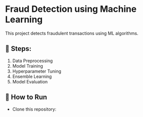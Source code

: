 # Fraud Detection using Machine Learning  
This project detects fraudulent transactions using ML algorithms.  

## 📌 Steps:  
1. Data Preprocessing  
2. Model Training  
3. Hyperparameter Tuning  
4. Ensemble Learning  
5. Model Evaluation  

## 🚀 How to Run  
- Clone this repository:  
